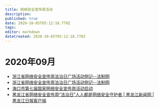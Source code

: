 ```yaml
---
title: 网络安全宣传周活动
description: 
published: true
date: 2020-10-05T05:12:18.770Z
tags: 
editor: markdown
dateCreated: 2020-10-05T05:12:18.770Z
---
```


# 2020年09月

+ [浙江省网络安全宣传周法治日广场活动侧记--法制网](https://web.archive.org/web/20201005035910/http://www.legaldaily.com.cn/index/content/2020-09/18/content_8310228.htm)
+ [浙江省网络安全宣传周法治日广场活动侧记--法制网](https://web.archive.org/web/20201005035910/http://www.legaldaily.com.cn/index/content/2020-09/18/content_8310228.htm)
+ [海口市第七届国家网络安全宣传周活动启动](https://web.archive.org/web/20201005040525/http://hi.people.com.cn/n2/2020/0918/c231190-34302697.html)
+ [黑龙江省网络安全宣传周“法治日”人人都是网络安全守护者 | 黑龙江新闻网 | 黑龙江日报客户端](https://web.archive.org/web/20201005035618/http://hljnews.cn/article/356/194171.html)